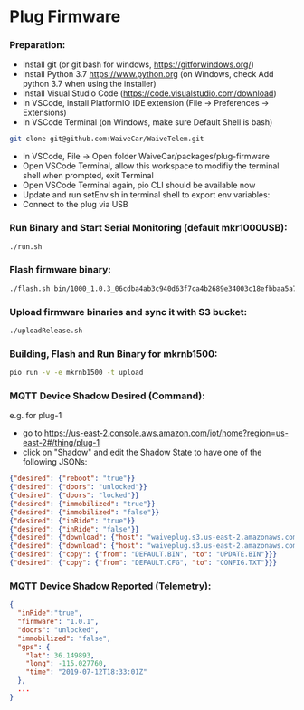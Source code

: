 # Plug Firmware

### Preparation:

- Install git (or git bash for windows, https://gitforwindows.org/)
- Install Python 3.7 https://www.python.org (on Windows, check Add python 3.7 when using the installer)
- Install Visual Studio Code (https://code.visualstudio.com/download)
- In VSCode, install PlatformIO IDE extension (File -> Preferences -> Extensions)
- In VSCode Terminal (on Windows, make sure Default Shell is bash)
```bash
git clone git@github.com:WaiveCar/WaiveTelem.git
```
- In VSCode, File -> Open folder WaiveCar/packages/plug-firmware
- Open VSCode Terminal, allow this workspace to modifiy the terminal shell when prompted, exit Terminal
- Open VSCode Terminal again, pio CLI should be available now
- Update and run setEnv.sh in terminal shell to export env variables:
- Connect to the plug via USB

### Run Binary and Start Serial Monitoring (default mkr1000USB):

```bash
./run.sh
```

### Flash firmware binary:

```bash
./flash.sh bin/1000_1.0.3_06cdba4ab3c940d63f7ca4b2689e34003c18efbbaa5a7c2849d9df9661153ab8
```

### Upload firmware binaries and sync it with S3 bucket:

```bash
./uploadRelease.sh
```

### Building, Flash and Run Binary for mkrnb1500:

```bash
pio run -v -e mkrnb1500 -t upload
```

### MQTT Device Shadow Desired (Command):

e.g. for plug-1
- go to https://us-east-2.console.aws.amazon.com/iot/home?region=us-east-2#/thing/plug-1
- click on "Shadow" and edit the Shadow State to have one of the following JSONs:

```json
{"desired": {"reboot": "true"}}
{"desired": {"doors": "unlocked"}}
{"desired": {"doors": "locked"}}
{"desired": {"immobilized": "true"}}
{"desired": {"immobilized": "false"}}
{"desired": {"inRide": "true"}}
{"desired": {"inRide": "false"}}
{"desired": {"download": {"host": "waiveplug.s3.us-east-2.amazonaws.com", "from": "1000_1.0.4_9ccd5d8eb348015145a4df52cd29e7e233768a9d2fc475e4aab4773fc5cccb66", "to": "UPDATE.BIN"}}}
{"desired": {"download": {"host": "waiveplug.s3.us-east-2.amazonaws.com", "from": "plug1_config_e6cd5276eb396159eebce1005be1b5e6926d394d9cf6bf7e0e7c4c70cad43341", "to": "CONFIG.TXT"}}}
{"desired": {"copy": {"from": "DEFAULT.BIN", "to": "UPDATE.BIN"}}}
{"desired": {"copy": {"from": "DEFAULT.CFG", "to": "CONFIG.TXT"}}}
```

### MQTT Device Shadow Reported (Telemetry):

```json
{
  "inRide":"true",
  "firmware": "1.0.1",
  "doors": "unlocked",
  "immobilized": "false",
  "gps": {
    "lat": 36.149893,
    "long": -115.027760,
    "time": "2019-07-12T18:33:01Z"
  },
  ...
}
```
